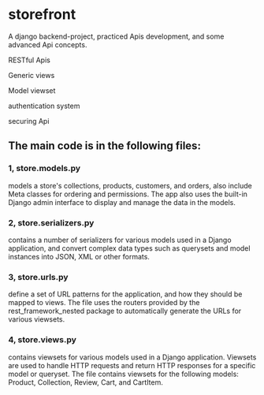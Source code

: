 # storefront


A django backend-project, practiced Apis development, and some advanced Api concepts.

 RESTful Apis

 Generic views

 Model viewset
  
 authentication system
 
 securing Api
 
 
## The main code is in the following files:

### 1, store.models.py
models a store's collections, products, customers, and orders, also include Meta classes for ordering and permissions. The app also uses the built-in Django admin interface to display and manage the data in the models.

### 2, store.serializers.py
contains a number of serializers for various models used in a Django application, and convert complex data types such as querysets and model instances into JSON, XML or other formats.

### 3, store.urls.py
define a set of URL patterns for the application, and how they should be mapped to views. The file uses the routers provided by the rest_framework_nested package to automatically generate the URLs for various viewsets.

### 4, store.views.py
contains viewsets for various models used in a Django application. Viewsets are used to handle HTTP requests and return HTTP responses for a specific model or queryset. The file contains viewsets for the following models: Product, Collection, Review, Cart, and CartItem.
